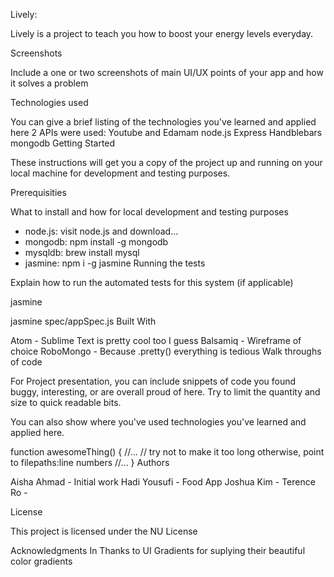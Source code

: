 
Lively:

Lively is a project to teach you how to boost your energy levels everyday.

Screenshots

Include a one or two screenshots of main UI/UX points of your app and how it solves a problem

Technologies used

You can give a brief listing of the technologies you've learned and applied here
2 APIs were used: Youtube and Edamam
node.js
Express
Handblebars
mongodb
Getting Started

These instructions will get you a copy of the project up and running on your local machine for development and testing purposes.

Prerequisities

What to install and how for local development and testing purposes

- node.js: visit node.js and download...
- mongodb: npm install -g mongodb
- mysqldb: brew install mysql
- jasmine: npm i -g jasmine
Running the tests

Explain how to run the automated tests for this system (if applicable)

jasmine

jasmine spec/appSpec.js
Built With

Atom - Sublime Text is pretty cool too I guess
Balsamiq - Wireframe of choice
RoboMongo - Because .pretty() everything is tedious
Walk throughs of code

For Project presentation, you can include snippets of code you found buggy, interesting, or are overall proud of here. Try to limit the quantity and size to quick readable bits.

You can also show where you've used technologies you've learned and applied here.

function awesomeThing() {
    //...
    // try not to make it too long otherwise, point to filepaths:line numbers
    //...
}
Authors

Aisha Ahmad - Initial work 
Hadi Yousufi - Food App
Joshua Kim - 
Terence Ro - 

License

This project is licensed under the NU License 

Acknowledgments
In Thanks to UI Gradients for suplying their beautiful color gradients
